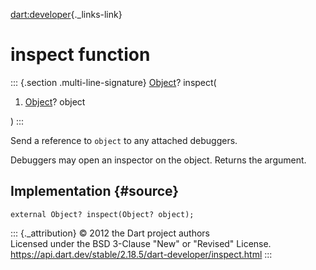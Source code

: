 [dart:developer](../dart-developer/dart-developer-library){._links-link}

inspect function
================

::: {.section .multi-line-signature}
[Object](../dart-core/object-class)? inspect(

1.  [Object](../dart-core/object-class)? object

)
:::

Send a reference to `object` to any attached debuggers.

Debuggers may open an inspector on the object. Returns the argument.

Implementation {#source}
--------------

``` {.language-dart data-language="dart"}
external Object? inspect(Object? object);
```

::: {._attribution}
© 2012 the Dart project authors\
Licensed under the BSD 3-Clause \"New\" or \"Revised\" License.\
<https://api.dart.dev/stable/2.18.5/dart-developer/inspect.html>
:::
